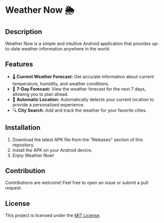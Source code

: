 # Weather Now 🌦️

## Description

Weather Now is a simple and intuitive Android application that provides up-to-date weather information anywhere in the world.

## Features

- 🌡️ **Current Weather Forecast:** Get accurate information about current temperature, humidity, and weather conditions.
- 📅 **7-Day Forecast:** View the weather forecast for the next 7 days, allowing you to plan ahead.
- 📍 **Automatic Location:** Automatically detects your current location to provide a personalized experience.
- 🔍 **City Search:** Add and track the weather for your favorite cities.

## Installation

1. Download the latest APK file from the "Releases" section of this repository.
2. Install the APK on your Android device.
3. Enjoy Weather Now!

## Contribution

Contributions are welcome! Feel free to open an issue or submit a pull request.

## License

This project is licensed under the [MIT License](LICENSE).

